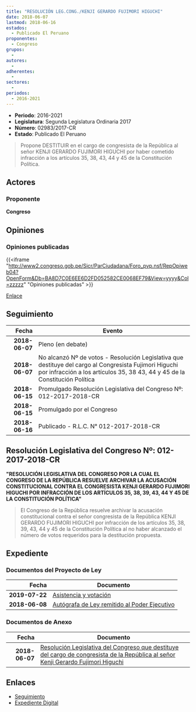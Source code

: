 ```yaml
---
title: "RESOLUCIÓN LEG.CONG./KENJI GERARDO FUJIMORI HIGUCHI"
date: 2018-06-07
lastmod: 2018-06-16
estados: 
  - Publicado El Peruano
proponentes: 
  - Congreso
grupos: 
  - 
autores: 
  - 
adherentes: 
  - 
sectores: 
  - 
periodos: 
  - 2016-2021
---
```


- **Periodo**: 2016-2021
- **Legislatura**: Segunda Legislatura Ordinaria 2017
- **Número**: 02983/2017-CR
- **Estado**: Publicado El Peruano

> Propone DESTITUIR en el cargo de congresista de la República al señor KENJI GERARDO FUJIMORI HIGUCHI por haber cometido infracción a los artículos 35, 38, 43, 44 y 45 de la Constitución Política.


## Actores

### Proponente

**Congreso**


## Opiniones

### Opiniones publicadas

{{<iframe "http://www2.congreso.gob.pe/Sicr/ParCiudadana/Foro_pvp.nsf/RepOpiweb04?OpenForm&Db=BA8D7C0E6EE6D2FD052582CE0068EF79&View=yyyy&Col=zzzzz" "Opiniones publicadas" >}}

[Enlace](http://www2.congreso.gob.pe/Sicr/ParCiudadana/Foro_pvp.nsf/RepOpiweb04?OpenForm&Db=BA8D7C0E6EE6D2FD052582CE0068EF79&View=yyyy&Col=zzzzz)

## Seguimiento

| Fecha | Evento |
|------:|--------|
| **2018-06-07** | Pleno (en debate)|
| **2018-06-07** | No alcanzó Nº de votos - Resolución Legislativa que destituye del cargo al Congresista Fujimori Higuchi por infracción a los artículos 35, 38 43, 44 y 45 de la Constitución Política|
| **2018-06-15** | Promulgado Resolución Legislativa del Congreso Nº: 012-2017-2018-CR|
| **2018-06-15** | Promulgado por el Congreso|
| **2018-06-16** | Publicado - R.L.C. N° 012-2017-2018-CR|

## Resolución Legislativa del Congreso Nº: 012-2017-2018-CR

**"RESOLUCIÓN LEGISLATIVA DEL CONGRESO POR LA CUAL EL CONGRESO DE LA REPÚBLICA RESUELVE ARCHIVAR LA ACUSACIÓN CONSTITUCIONAL CONTRA EL CONGRESISTA KENJI GERARDO FUJIMORI HIGUCHI POR INFRACCIÓN DE LOS ARTÍCULOS 35, 38, 39, 43, 44 Y 45 DE LA CONSTITUCIÓN POLÍTICA"**

> El Congreso de la República resuelve archivar la acusación constitucional contra el señor congresista de la República KENJI GERARDO FUJIMORI HIGUCHI por infracción de los artículos 35, 38, 39, 43, 44 y 45 de la Constitución Política al no haber alcanzado el número de votos requeridos para la destitución propuesta.


## Expediente


### Documentos del Proyecto de Ley

| Fecha | Documento |
|------:|--------|
| **2019-07-22** | [Asistencia y votación](http://www.leyes.congreso.gob.pe/Documentos/2016_2021/Asistencia_y_Votacion/Proyectos_de_Ley/AV0298320190722.pdf) |
| **2018-06-08** | [Autógrafa de Ley remitido al Poder Ejecutivo](http://www.leyes.congreso.gob.pe/Documentos/2016_2021/Autografas/Ley_y_de_Resolucion_Legislativa/AU0298320180608.pdf) |

### Documentos de Anexo

| Fecha | Documento |
|------:|--------|
| **2018-06-07** | [Resolución Legislativa del Congreso que destituye del cargo de congresista de la República al señor Kenji Gerardo Fujimori Higuchi](http://www.leyes.congreso.gob.pe/Documentos/2016_2021/Proyectos_de_Ley_y_de_Resoluciones_Legislativas/PL0298320180607.PDF) |

## Enlaces 

- [Seguimiento](http://www2.congreso.gob.pe/Sicr/TraDocEstProc/CLProLey2016.nsf/f7fff46988ca05b1052578e100829cc7/a5377c30d992376a052582a9005d7b5b?OpenDocument)
- [Expediente Digital](http://www2.congreso.gob.pe/Sicr/TraDocEstProc/CLProLey2016.nsf/f7fff46988ca05b1052578e100829cc7/a5377c30d992376a052582a9005d7b5b?OpenDocument&Click=05257FB7005EB655.eb71d0cf91d8294e05256cdf006b5706/$Body/0.1C6C)
